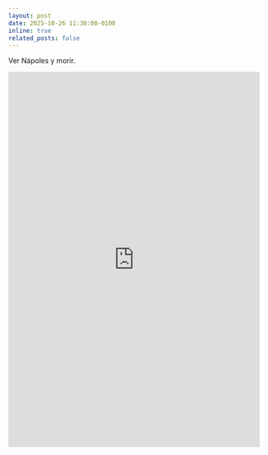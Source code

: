 ```yaml
---
layout: post
date: 2025-10-26 11:30:00-0100
inline: true
related_posts: false
---
```


Ver Nápoles y morir.

<iframe src="https://www.linkedin.com/embed/feed/update/urn:li:share:7388149577700438016" height="751" width="504" frameborder="0" allowfullscreen="" title="Post incorporato"></iframe>
